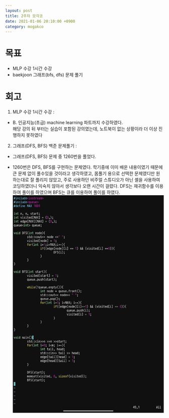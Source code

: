 ```yaml
---
layout: post
title: 2주차 모각코
date: 2021-01-06 20:10:00 +0900
category: mogakco
---
```

# 목표

+ MLP 수강 1시간 수강
+ baekjoon 그래프(bfs, dfs) 문제 풀기


# 회고

1. MLP 수강 1시간 수강 :
 - B. 인공지능(초급) machine learning 파트까지 수강하였다.  
 해당 강의 뒤 부터는 실습이 포함된 강의였는데, 노트북이 없는 상황이라 더 이상 진행하지 못하였다  


2. 그래프(DFS, BFS) 백준 문제풀기 :
 - 그래프(DFS, BFS) 문제 중 1260번을 풀었다.  


 - 1260번은 DFS, BFS를 구현하는 문제였다.
학기중에 이미 배운 내용이였기 때문에 큰 문제 없이 풀수있을 것이라고 생각하였고, 몸풀기 용으로 선택한 문제였디만 원하는대로 잘 풀리지 않았고, 주로 사용하던 비주얼 스튜디오가 아닌 셸을 사용하여 코딩하였더니 익숙치 않아서 생각보다 오랜 시간이 걸렸다.
DFS는 재귀함수를 이용하여 풀이를 하였으며 BFS는 큐를 이용하여 풀이를 하였다.
 ![캡처1](/public/img/9EF9C994-1599-48A1-B397-1D00CDF10B97.png)  
